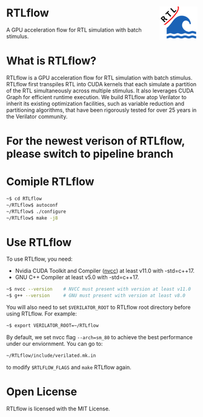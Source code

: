 # RTLflow <img align="right" src="./logo.png" />

A GPU acceleration flow for RTL simulation with batch stimulus. 


# What is RTLflow?
RTLflow is a GPU acceleration flow for RTL simulation with batch stimulus. RTLflow first transpiles RTL into CUDA kernels that each simulate a partition of the RTL simultaneously across multiple stimulus. It also leverages CUDA Graph for efficient runtime execution. We build RTLflow atop Verilator to inherit its existing optimization facilities, such as variable reduction and partitioning algorithms, that have been rigorously tested for over 25 years in the Verilator community.

# For the newest verison of RTLflow, please switch to pipeline branch

# Comiple RTLflow
```bash
~$ cd RTLflow
~/RTLflow$ autoconf
~/RTLflow$ ./configure
~/RTLflow$ make -j8
```

# Use RTLflow
 To use RTLflow, you need:
 * Nvidia CUDA Toolkit and Compiler ([nvcc](https://developer.nvidia.com/cuda-llvm-compiler)) at least v11.0 with -std=c++17.
 * GNU C++ Compiler at least v5.0 with -std=c++17.
```bash
~$ nvcc --version    # NVCC must present with version at least v11.0
~$ g++ --version     # GNU must present with version at least v8.0
```

You will also need to set ```$VERILATOR_ROOT``` to RTLflow root directory before using RTLflow. For example:
```bash
~$ export VERILATOR_ROOT=~/RTLflow
```

By default, we set nvcc flag ```--arch=sm_80``` to achieve the best performance under our enviornment. You can go to:
```bash
~/RTLflow/include/verilated.mk.in
```
to modify ```$RTLFLOW_FLAGS``` and ```make``` RTLflow again.


Open License
============


RTLflow is licensed with the MIT License.


